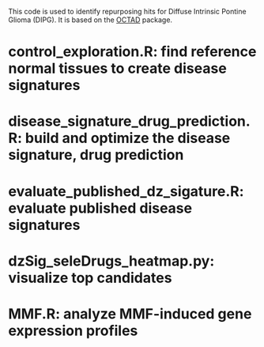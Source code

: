 This code is used to identify repurposing hits for Diffuse Intrinsic Pontine Glioma (DIPG). It is based on the  [OCTAD](https://github.com/Bin-Chen-Lab/octad) package. 
## 
# control_exploration.R: find reference normal tissues to create disease signatures
# disease_signature_drug_prediction.R: build and optimize the disease signature, drug prediction
# evaluate_published_dz_sigature.R: evaluate published disease signatures
# dzSig_seleDrugs_heatmap.py: visualize top candidates
# MMF.R: analyze MMF-induced gene expression profiles
